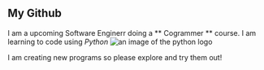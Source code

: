 ## My Github

I am a upcoming Software Enginerr doing a ** Cogrammer ** course. 
I am learning to code using _Python_
![an image of the python logo](https://upload.wikimedia.org/wikipedia/commons/thumb/0/0a/Python.svg/640px-Python.svg.png)

I am creating new programs so please explore and try them out!
